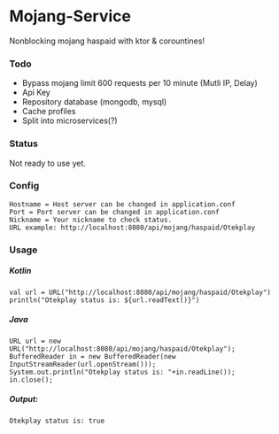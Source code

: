 # Mojang-Service

Nonblocking mojang haspaid with ktor & corountines!

### Todo
* Bypass mojang limit 600 requests per 10 minute (Mutli IP, Delay)
* Api Key
* Repository database (mongodb, mysql)
* Cache profiles
* Split into microservices(?)

### Status

Not ready to use yet.

### Config
```
Hostname = Host server can be changed in application.conf
Port = Port server can be changed in application.conf
Nickname = Your nickname to check status.
URL example: http://localhost:8080/api/mojang/haspaid/Otekplay
```

### Usage

##### Kotlin
```
val url = URL("http://localhost:8080/api/mojang/haspaid/Otekplay")
println("Otekplay status is: ${url.readText()}")
```
##### Java
```
URL url = new URL("http://localhost:8080/api/mojang/haspaid/Otekplay");
BufferedReader in = new BufferedReader(new InputStreamReader(url.openStream()));
System.out.println("Otekplay status is: "+in.readLine());
in.close();
```

##### Output: 
```
Otekplay status is: true
```
